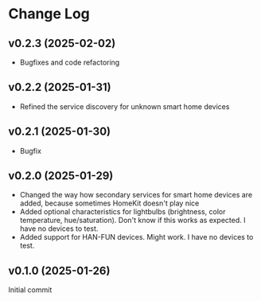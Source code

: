 # Change Log

## v0.2.3 (2025-02-02)

- Bugfixes and code refactoring

## v0.2.2 (2025-01-31)

- Refined the service discovery for unknown smart home devices

## v0.2.1 (2025-01-30)

- Bugfix

## v0.2.0 (2025-01-29)

- Changed the way how secondary services for smart home devices are added, because sometimes HomeKit doesn't play nice
- Added optional characteristics for lightbulbs (brightness, color temperature, hue/saturation). Don't know if this works as expected. I have no devices to test.
- Added support for HAN-FUN devices. Might work. I have no devices to test.

## v0.1.0 (2025-01-26)

Initial commit

